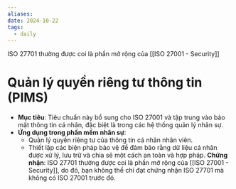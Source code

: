 ```yaml
---
aliases: 
date: 2024-10-22
tags:
  - daily
---
```

ISO 27701 thường được coi là phần mở rộng của [[ISO 27001 - Security]]
# Quản lý quyền riêng tư thông tin (PIMS)
- **Mục tiêu**: Tiêu chuẩn này bổ sung cho ISO 27001 và tập trung vào bảo mật thông tin cá nhân, đặc biệt là trong các hệ thống quản lý nhân sự.
- **Ứng dụng trong phần mềm nhân sự**:
    - Quản lý quyền riêng tư của thông tin cá nhân nhân viên.
    - Thiết lập các biện pháp bảo vệ để đảm bảo rằng dữ liệu cá nhân được xử lý, lưu trữ và chia sẻ một cách an toàn và hợp pháp.
**Chứng nhận**: ISO 27701 thường được coi là phần mở rộng của [[ISO 27001 - Security]], do đó, bạn không thể chỉ đạt chứng nhận ISO 27701 mà không có ISO 27001 trước đó.
